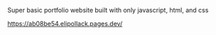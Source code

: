 Super basic portfolio website built with only javascript, html, and css

https://ab08be54.elipollack.pages.dev/
